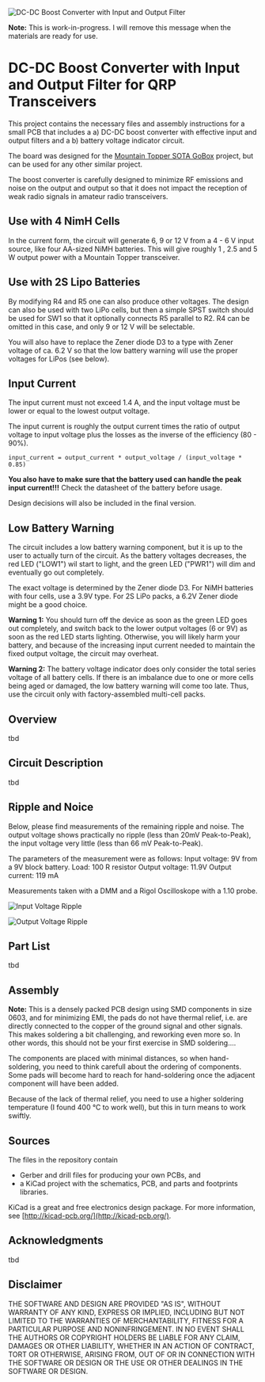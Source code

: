 


![DC-DC Boost Converter with Input and Output Filter](https://raw.githubusercontent.com/mfhepp/gobox-power/master/hardware/images/go-box-power-top.png)

**Note:** This is work-in-progress. I will remove this message when the materials are ready for use.

# DC-DC Boost Converter with Input and Output Filter for QRP Transceivers
This project contains the necessary files and assembly instructions for a small PCB that includes a
a) DC-DC boost converter with effective input and output filters and a
b) battery voltage indicator circuit.

The board was designed for the [Mountain Topper SOTA GoBox](https://github.com/mfhepp/gobox) project, but can be used for any other similar project.

The boost converter is carefully designed to minimize RF emissions and noise on the output and output so that it does not impact the reception of weak radio signals in amateur radio transceivers. 

## Use with 4 NimH Cells ##
In the current form, the circuit will generate 6, 9 or 12 V from a 4 - 6 V input source, like four AA-sized NiMH batteries. This will give roughly 1 , 2.5 and 5 W output power with a Mountain Topper transceiver.

## Use with 2S Lipo Batteries ##
By modifying R4 and R5 one can also produce other voltages. The design can also be used with two LiPo cells, but then a simple SPST switch should be used for SW1 so that it optionally connects R5 parallel to R2. R4 can be omitted in this case, and only 9 or 12 V will be selectable.

You will also have to replace the Zener diode D3 to a type with Zener voltage of ca. 6.2 V so that the low battery warning will use the proper voltages for LiPos (see below).

## Input Current ##
The input current must not exceed 1.4 A, and the input voltage must be lower or equal to the lowest output voltage.

The input current is roughly the output current times the ratio of output voltage to input voltage plus the losses as the inverse of the efficiency (80 - 90%).

`input_current = output_current * output_voltage / (input_voltage * 0.85)`

**You also have to make sure that the battery used can handle the peak input current!!!** Check the datasheet of the battery before usage.

Design decisions will also be included in the final version.

## Low Battery Warning ##
The circuit includes a low battery warning component, but it is up to the user to actually turn of the circuit. As the battery voltages decreases, the red LED ("LOW1") wil start to light, and the green LED ("PWR1") will dim and eventually go out completely.

The exact voltage is determined by the Zener diode D3. For NiMH batteries with four cells, use a 3.9V type. For 2S LiPo packs, a 6.2V Zener diode might be a good choice.

**Warning 1:** You should turn off the device as soon as the green LED goes out completely, and switch back to the lower output voltages (6 or 9V) as soon as the red LED starts lighting. Otherwise, you will likely harm your battery, and because of the increasing input current needed to maintain the fixed output voltage, the circuit may overheat.

**Warning 2:** The battery voltage indicator does only consider the total series voltage of all battery cells. If there is an imbalance due to one or more cells being aged or damaged, the low battery warning will come too late. Thus, use the circuit only with factory-assembled multi-cell packs.

## Overview 
tbd

## Circuit Description 
tbd

## Ripple and Noice ##

Below, please find measurements of the remaining ripple and noise. The output voltage shows practically no ripple (less than 20mV Peak-to-Peak), the input voltage very little (less than 66 mV Peak-to-Peak).

The parameters of the measurement were as follows:
Input voltage: 9V from a 9V block battery.
Load: 100 R resistor
Output voltage: 11.9V
Output current: 119 mA 

Measurements taken with a DMM and a Rigol Oscilloskope with a 1.10 probe.

![Input Voltage Ripple](https://raw.githubusercontent.com/mfhepp/gobox-power/master/hardware/images/input-ripple.png)

![Output Voltage Ripple](https://raw.githubusercontent.com/mfhepp/gobox-power/master/hardware/images/output-ripple.png)

## Part List
tbd

## Assembly
**Note:** This is a densely packed PCB design using SMD components in size 0603, and for minimizing EMI, the pads do not have thermal relief, i.e. are directly connected to the copper of the ground signal and other signals. This makes soldering a bit challenging, and reworking even more so. In other words, this should not be your first exercise in SMD soldering....

The components are placed with minimal distances, so when hand-soldering, you need to think carefull about the ordering of components. Some pads will become hard to reach for hand-soldering once the adjacent component will have been added.

Because of the lack of thermal relief, you need to use a higher soldering temperature (I found 400 °C to work well), but this in turn means to work swiftly.

## Sources
The files in the repository contain 
* Gerber and drill files for producing your own PCBs, and
* a KiCad project with the schematics, PCB, and parts and footprints libraries.

KiCad is a great and free electronics design package. For more information, see [http://kicad-pcb.org/](http://kicad-pcb.org/).

## Acknowledgments
tbd

## Disclaimer 
THE SOFTWARE AND DESIGN ARE PROVIDED "AS IS", WITHOUT WARRANTY OF ANY KIND, EXPRESS OR IMPLIED, INCLUDING BUT NOT LIMITED TO THE WARRANTIES OF MERCHANTABILITY, FITNESS FOR A PARTICULAR PURPOSE AND NONINFRINGEMENT. IN NO EVENT SHALL THE AUTHORS OR COPYRIGHT HOLDERS BE LIABLE FOR ANY CLAIM, DAMAGES OR OTHER LIABILITY, WHETHER IN AN ACTION OF CONTRACT, TORT OR OTHERWISE, ARISING FROM, OUT OF OR IN CONNECTION WITH THE SOFTWARE OR DESIGN OR THE USE OR OTHER DEALINGS IN THE SOFTWARE OR DESIGN.
